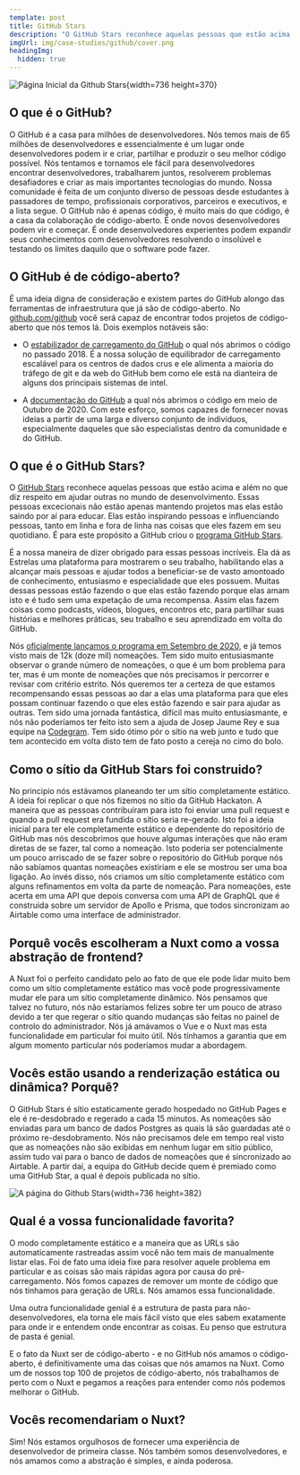 ```yaml
---
template: post
title: GitHub Stars
description: "O GitHub Stars reconhece aquelas pessoas que estão acima e além no que diz respeito em ajudar outras no mundo de desenvolvimento. Essas pessoas excecionais não estão apenas mantendo projetos mas elas estão saindo por aí para educar. Elas estão inspirando pessoas e influenciando pessoas, tanto em linha e fora de linha nas coisas que eles fazem em seu quotidiano. É para este propósito a GitHub criou o programa GitHub Stars."
imgUrl: img/case-studies/github/cover.png
headingImg:
  hidden: true
---
```

![Página Inicial da Github Stars](img/case-studies/github/main.png){width=736 height=370}

## O que é o GitHub?

O GitHub é a casa para milhões de desenvolvedores. Nós temos mais de 65 milhões de desenvolvedores e essencialmente é um lugar onde desenvolvedores podem ir e criar, partilhar e produzir o seu melhor código possível. Nós tentamos e tornamos ele fácil para desenvolvedores encontrar desenvolvedores, trabalharem juntos, resolverem problemas desafiadores e criar as mais importantes tecnologias do mundo. Nossa comunidade é feita de um conjunto diverso de pessoas desde estudantes à passadores de tempo, profissionais corporativos, parceiros e executivos, e a lista segue. O GitHub não é apenas código, é muito mais do que código, é a casa da colaboração de código-aberto. É onde novos desenvolvedores podem vir e começar. É onde desenvolvedores experientes podem expandir seus conhecimentos com desenvolvedores resolvendo o insolúvel e testando os limites daquilo que o software pode fazer.

## O GitHub é de código-aberto?

É uma ideia digna de consideração e existem partes do GitHub alongo das ferramentas de infraestrutura que já são de código-aberto. No [github.com/github](https://github.com/github) você será capaz de encontrar todos projetos de código-aberto que nós temos lá. Dois exemplos notáveis são:

  - O [estabilizador de carregamento do GitHub](https://github.blog/2018-08-08-glb-director-open-source-load-balancer/) o qual nós abrimos o código no passado 2018. É a nossa solução de equilibrador de carregamento escalável para os centros de dados crus e ele alimenta a maioria do tráfego de git e da web do GitHub bem como ele está na dianteira de alguns dos principais sistemas de intel.

  - A [documentação do GitHub](https://github.blog/2020-10-14-how-we-open-sourced-docs-github-com/) a qual nós abrimos o código em meio de Outubro de 2020. Com este esforço, somos capazes de fornecer novas ideias a partir de uma larga e diverso conjunto de indivíduos, especialmente daqueles que são especialistas dentro da comunidade e do GitHub.

## O que é o GitHub Stars?

O [GitHub Stars](http://stars.github.com/) reconhece aquelas pessoas que estão acima e além no que diz respeito em ajudar outras no mundo de desenvolvimento. Essas pessoas excecionais não estão apenas mantendo projetos mas elas estão saindo por aí para educar. Elas estão inspirando pessoas e influenciando pessoas, tanto em linha e fora de linha nas coisas que eles fazem em seu quotidiano. É para este propósito a GitHub criou o [programa GitHub Stars](http://stars.github.com/).

É a nossa maneira de dizer obrigado para essas pessoas incríveis. Ela dá as Estrelas uma plataforma para mostrarem o seu trabalho, habilitando elas a alcançar mais pessoas e ajudar todos a beneficiar-se de vasto amontoado de conhecimento, entusiasmo e especialidade que eles possuem. Muitas dessas pessoas estão fazendo o que elas estão fazendo porque elas amam isto e é tudo sem uma expetação de uma recompensa. Assim elas fazem coisas como podcasts, vídeos, blogues, encontros etc, para partilhar suas histórias e melhores práticas, seu trabalho e seu aprendizado em volta do GitHub.

Nós [oficialmente lançamos o programa em Setembro de 2020](https://github.blog/2020-09-03-introducing-the-github-stars-program/), e já temos visto mais de 12k (doze mil) nomeações. Tem sido muito entusiasmante observar o grande número de nomeações, o que é um bom problema para ter, mas é um monte de nomeações que nós precisamos ir percorrer e revisar com critério estrito. Nós queremos ter a certeza de que estamos recompensando essas pessoas ao dar a elas uma plataforma para que eles possam continuar fazendo o que eles estão fazendo e sair para ajudar as outras. Tem sido uma jornada fantástica, difícil mas muito entusiasmante, e nós não poderíamos ter feito isto sem a ajuda de Josep Jaume Rey e sua equipe na [Codegram](https://www.codegram.com/). Tem sido ótimo pór o sítio na web junto e tudo que tem acontecido em volta disto tem de fato posto a cereja no cimo do bolo.

## Como o sítio da GitHub Stars foi construido?

No principio nós estávamos planeando ter um sítio completamente estático. A ideia foi replicar o que nós fizemos no sítio da GitHub Hackaton. A maneira que as pessoas contribuíram para isto foi enviar uma pull request e quando a pull request era fundida o sítio seria re-gerado. Isto foi a ideia inicial para ter ele completamente estático e dependente do repositório de GitHub mas nós descobrimos que houve algumas interações que não eram diretas de se fazer, tal como a nomeação. Isto poderia ser potencialmente um pouco arriscado de se fazer sobre o repositório do GitHub porque nós não sabíamos quantas nomeações existiriam e ele se mostrou ser uma boa ligação. Ao invés disso, nós criamos um sítio completamente estático com alguns refinamentos em volta da parte de nomeação. Para nomeações, este acerta em uma API que depois conversa com uma API de GraphQL que é construida sobre um servidor de Apollo e Prisma, que todos sincronizam ao Airtable como uma interface de administrador.

## Porquê vocês escolheram a Nuxt como a vossa abstração de frontend?

A Nuxt foi o perfeito candidato pelo ao fato de que ele pode lidar muito bem como um sítio completamente estático mas você pode progressivamente mudar ele para um sítio completamente dinâmico. Nós pensamos que talvez no futuro, nós não estaríamos felizes sobre ter um pouco de atraso devido a ter que regerar o sítio quando mudanças são feitas no painel de controlo do administrador. Nós já amávamos o Vue e o Nuxt mas esta funcionalidade em particular foi muito útil. Nós tínhamos a garantia que em algum momento particular nós poderíamos mudar a abordagem.

## Vocês estão usando a renderização estática ou dinâmica? Porquê?

O GitHub Stars é sítio estaticamente gerado hospedado no GitHub Pages e ele é re-desdobrado e regerado a cada 15 minutos. As nomeações são enviadas para um banco de dados Postgres as quais lá são guardadas até o próximo re-desdobramento. Nós não precisamos dele em tempo real visto que as nomeações não são exibidas em nenhum lugar em sítio público, assim tudo vai para o banco de dados de nomeações que é sincronizado ao Airtable. A partir daí, a equipa do GitHub decide quem é premiado como uma GitHub Star, a qual é depois publicada no sítio.

![A página do Github Stars](img/case-studies/github/1.png){width=736 height=382}

## Qual é a vossa funcionalidade favorita?

O modo completamente estático e a maneira que as URLs são automaticamente rastreadas assim você não tem mais de manualmente listar elas. Foi de fato uma ideia fixe para resolver aquele problema em particular e as coisas são mais rápidas agora por causa do pré-carregamento. Nós fomos capazes de remover um monte de código que nós tínhamos para geração de URLs. Nós amamos essa funcionalidade.

Uma outra funcionalidade genial é a estrutura de pasta para não-desenvolvedores, ela torna ele mais fácil visto que eles sabem exatamente para onde ir e entendem onde encontrar as coisas. Eu penso que estrutura de pasta é genial.

E o fato da Nuxt ser de código-aberto - e no GitHub nós amamos o código-aberto, é definitivamente uma das coisas que nós amamos na Nuxt. Como um de nossos top 100 de projetos de código-aberto, nós trabalhamos de perto com o Nuxt e pegamos a reações para entender como nós podemos melhorar o GitHub.

## Vocês recomendariam o Nuxt?

Sim! Nós estamos orgulhosos de fornecer uma experiência de desenvolvedor de primeira classe. Nós também somos desenvolvedores, e nós amamos como a abstração é simples, e ainda poderosa.
